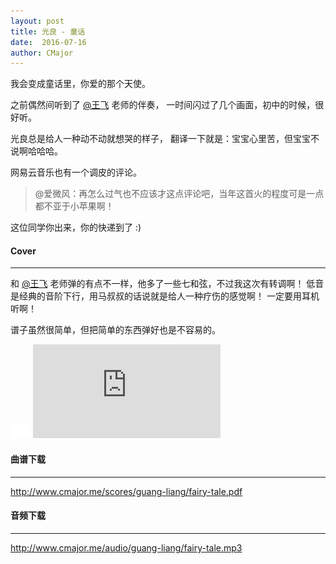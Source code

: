 ```yaml
---
layout: post
title: 光良 - 童话
date:  2016-07-16
author: CMajor
---
```


我会变成童话里，你爱的那个天使。

之前偶然间听到了 <a href="http://weibo.com/u/2109027390?is_all=1" target="_blank">@王飞</a> 老师的伴奏，
一时间闪过了几个画面，初中的时候，很好听。

光良总是给人一种动不动就想哭的样子，
翻译一下就是：宝宝心里苦，但宝宝不说啊哈哈哈。

网易云音乐也有一个调皮的评论。

> @爱微风：再怎么过气也不应该才这点评论吧，当年这首火的程度可是一点都不亚于小苹果啊！

这位同学你出来，你的快递到了 :)

#### Cover
----------

和 <a href="http://weibo.com/u/2109027390?is_all=1" target="_blank">@王飞</a> 老师弹的有点不一样，他多了一些七和弦，不过我这次有转调啊！
低音是经典的音阶下行，用马叔叔的话说就是给人一种疗伤的感觉啊！
一定要用耳机听啊！

谱子虽然很简单，但把简单的东西弹好也是不容易的。

<div class="wrap">
    <img class="ratio" src="/img/16x11.png"/>
    <iframe src="http://player.youku.com/embed/XMTY4NDMwNTM1Mg==" frameborder="0" allowfullscreen></iframe>
</div>

#### 曲谱下载
------------

<a href="http://www.cmajor.me/scores/guang-liang/fairy-tale.pdf" target="_blank">http://www.cmajor.me/scores/guang-liang/fairy-tale.pdf</a>

#### 音频下载
------------

<a href="http://www.cmajor.me/audio/guang-liang/fairy-tale.mp3" target="_blank">http://www.cmajor.me/audio/guang-liang/fairy-tale.mp3</a>
